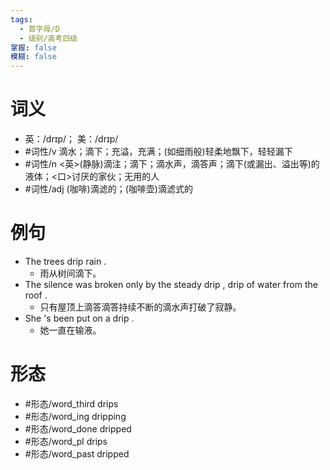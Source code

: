 ```yaml
---
tags:
  - 首字母/D
  - 级别/高考四级
掌握: false
模糊: false
---
```

# 词义
- 英：/drɪp/； 美：/drɪp/
- #词性/v  滴水；滴下；充溢，充满；(如细雨般)轻柔地飘下，轻轻漏下
- #词性/n  <英>(静脉)滴注；滴下；滴水声，滴答声；滴下(或漏出、溢出等)的液体；<口>讨厌的家伙；无用的人
- #词性/adj  (咖啡)滴滤的；(咖啡壶)滴滤式的
# 例句
- The trees drip rain .
	- 雨从树间滴下。
- The silence was broken only by the steady drip , drip of water from the roof .
	- 只有屋顶上滴答滴答持续不断的滴水声打破了寂静。
- She 's been put on a drip .
	- 她一直在输液。
# 形态
- #形态/word_third drips
- #形态/word_ing dripping
- #形态/word_done dripped
- #形态/word_pl drips
- #形态/word_past dripped
